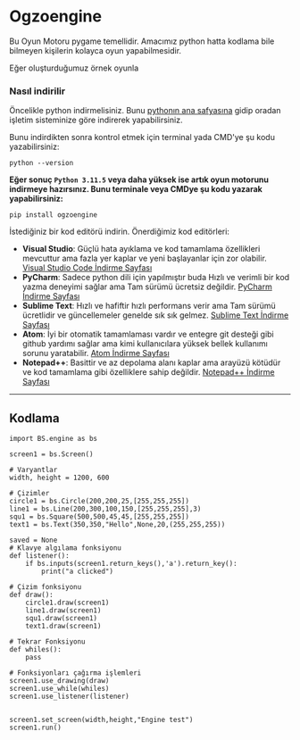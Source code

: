 # **Ogzoengine**

Bu Oyun Motoru pygame temellidir. Amacımız python hatta kodlama bile bilmeyen kişilerin kolayca oyun yapabilmesidir.

Eğer oluşturduğumuz örnek oyunla

### **Nasıl indirilir**

Öncelikle python indirmelisiniz. Bunu [pythonın ana safyasına](https://www.python.org/downloads/) gidip oradan işletim sisteminize göre indirerek yapabilirsiniz.

Bunu indirdikten sonra kontrol etmek için terminal yada CMD'ye şu kodu yazabilirsiniz:
``` 
python --version
```
**Eğer sonuç ```Python 3.11.5``` veya daha yüksek ise artık oyun motorunu indirmeye hazırsınız. Bunu terminale veya CMDye şu kodu yazarak yapabilirsiniz:**
``` 
pip install ogzoengine
```
İstediğiniz bir kod editörü indirin. Önerdiğimiz kod editörleri:
- **Visual Studio**: Güçlü hata ayıklama ve kod tamamlama özellikleri mevcuttur ama fazla yer kaplar ve yeni başlayanlar için zor olabilir. [Visual Studio Code İndirme Sayfası](https://code.visualstudio.com/Download)
- **PyCharm**: Sadece python dili için yapılmıştır buda Hızlı ve verimli bir kod yazma deneyimi sağlar ama Tam sürümü ücretsiz değildir. [PyCharm İndirme Sayfası](https://www.jetbrains.com/pycharm/download/)
- **Sublime Text**: Hızlı ve hafiftir hızlı performans verir ama Tam sürümü ücretlidir ve güncellemeler genelde sık sık gelmez. [Sublime Text İndirme Sayfası](https://www.sublimetext.com/download)
- **Atom**: İyi bir otomatik tamamlaması vardır ve entegre git desteği gibi github yardımı sağlar ama kimi kullanıcılara yüksek bellek kullanımı sorunu yaratabilir. [Atom İndirme Sayfası](https://www.atom.io/)
- **Notepad++**: Basittir ve az depolama alanı kaplar ama arayüzü kötüdür ve kod tamamlama gibi özelliklere sahip değildir. [Notepad++ İndirme Sayfası](https://notepad-plus-plus.org/downloads/)
****
## **Kodlama**

```
import BS.engine as bs

screen1 = bs.Screen()

# Varyantlar
width, height = 1200, 600

# Çizimler
circle1 = bs.Circle(200,200,25,[255,255,255])
line1 = bs.Line(200,300,100,150,[255,255,255],3)
squ1 = bs.Square(500,500,45,45,[255,255,255])
text1 = bs.Text(350,350,"Hello",None,20,(255,255,255))

saved = None
# Klavye algılama fonksiyonu
def listener():
    if bs.inputs(screen1.return_keys(),'a').return_key():
        print("a clicked")

# Çizim fonksiyonu
def draw():
    circle1.draw(screen1)
    line1.draw(screen1)
    squ1.draw(screen1)
    text1.draw(screen1)

# Tekrar Fonksiyonu
def whiles():
    pass

# Fonksiyonları çağırma işlemleri
screen1.use_drawing(draw)
screen1.use_while(whiles)
screen1.use_listener(listener)


screen1.set_screen(width,height,"Engine test")
screen1.run()
```